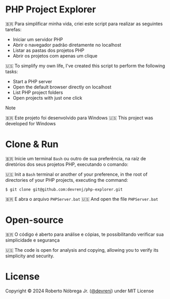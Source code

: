 # PHP Project Explorer

🇧🇷 Para simplificar minha vida, criei este script para realizar as seguintes tarefas:

- Iniciar um servidor PHP
- Abrir o navegador padrão diretamente no localhost
- Listar as pastas dos projetos PHP
- Abrir os projetos com apenas um clique

🇺🇸 To simplify my own life, I've created this script to perform the following tasks:

- Start a PHP server
- Open the default browser directly on localhost
- List PHP project folders
- Open projects with just one click

>[!NOTE]
> 🇧🇷 Este projeto foi desenvolvido para Windows
> 🇺🇸 This project was developed for Windows

# Clone & Run

🇧🇷 Inicie um terminal `Bash` ou outro de sua preferência, na raíz de diretórios dos seus projetos PHP, executando o comando:

🇺🇸 Init a `Bash` terminal or another of your preference, in the root of directories of your PHP projects, executing the command:

`$ git clone git@github.com:devrenj/php-explorer.git`

🇧🇷 E abra o arquivo `PHPServer.bat`
🇺🇸 And open the file `PHPServer.bat`

# Open-source

🇧🇷 O código é aberto para análise e cópias, te possibilitando verificar sua simplicidade e segurança

🇺🇸 The code is open for analysis and copying, allowing you to verify its simplicity and security.

# License

Copyright &copy; 2024 Roberto Nóbrega Jr. ([@devrenj](https://www.github.com/devrenj)) under MIT License